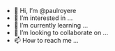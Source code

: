 - 👋 Hi, I’m @paulroyere
- 👀 I’m interested in ...
- 🌱 I’m currently learning ...
- 💞️ I’m looking to collaborate on ...
- 📫 How to reach me ...

<!---
paulroyere/paulroyere is a ✨ special ✨ repository because its `README.md` (this file) appears on your GitHub profile.
You can click the Preview link to take a look at your changes.
--->
